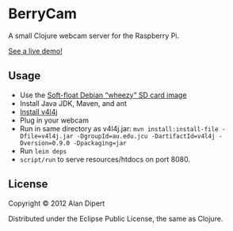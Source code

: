 # BerryCam

A small Clojure webcam server for the Raspberry Pi.

[See a live demo!](http://pi.tailrecursion.com/)

## Usage

* Use the [Soft-float Debian “wheezy” SD card image](http://www.raspberrypi.org/downloads)
* Install Java JDK, Maven, and ant
* [Install v4l4j](http://code.google.com/p/v4l4j/wiki/GettingStartedOnRPi)
* Plug in your webcam
* Run in same directory as v4l4j.jar: `mvn install:install-file -Dfile=v4l4j.jar -DgroupId=au.edu.jcu -DartifactId=v4l4j -Dversion=0.9.0 -Dpackaging=jar`
* Run `lein deps`
* `script/run` to serve resources/htdocs on port 8080.

## License

Copyright © 2012 Alan Dipert

Distributed under the Eclipse Public License, the same as Clojure.
